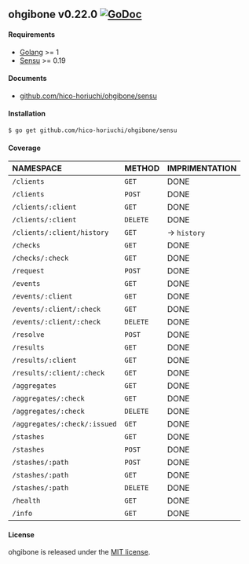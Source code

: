 ## ohgibone v0.22.0 [![GoDoc](https://godoc.org/github.com/hico-horiuchi/ohgibone/sensu?status.svg)](https://godoc.org/github.com/hico-horiuchi/ohgibone/sensu)

#### Requirements

  - [Golang](https://golang.org/) >= 1
  - [Sensu](http://sensuapp.org/) >= 0.19

#### Documents

  - [github.com/hico-horiuchi/ohgibone/sensu](http://godoc.org/github.com/hico-horiuchi/ohgibone/sensu) 

#### Installation

    $ go get github.com/hico-horiuchi/ohgibone/sensu

#### Coverage

| NAMESPACE                    | METHOD   | IMPRIMENTATION |
|:-----------------------------|:---------|:---------------|
| `/clients`                   | `GET`    | DONE           |
| `/clients`                   | `POST`   | DONE           |
| `/clients/:client`           | `GET`    | DONE           |
| `/clients/:client`           | `DELETE` | DONE           |
| `/clients/:client/history`   | `GET`    | -> `history`   |
| `/checks`                    | `GET`    | DONE           |
| `/checks/:check`             | `GET`    | DONE           |
| `/request`                   | `POST`   | DONE           |
| `/events`                    | `GET`    | DONE           |
| `/events/:client`            | `GET`    | DONE           |
| `/events/:client/:check`     | `GET`    | DONE           |
| `/events/:client/:check`     | `DELETE` | DONE           |
| `/resolve`                   | `POST`   | DONE           |
| `/results`                   | `GET`    | DONE           |
| `/results/:client`           | `GET`    | DONE           |
| `/results/:client/:check`    | `GET`    | DONE           |
| `/aggregates`                | `GET`    | DONE           |
| `/aggregates/:check`         | `GET`    | DONE           |
| `/aggregates/:check`         | `DELETE` | DONE           |
| `/aggregates/:check/:issued` | `GET`    | DONE           |
| `/stashes`                   | `GET`    | DONE           |
| `/stashes`                   | `POST`   | DONE           |
| `/stashes/:path`             | `POST`   | DONE           |
| `/stashes/:path`             | `GET`    | DONE           |
| `/stashes/:path`             | `DELETE` | DONE           |
| `/health`                    | `GET`    | DONE           |
| `/info`                      | `GET`    | DONE           |

#### License

ohgibone is released under the [MIT license](https://raw.githubusercontent.com/hico-horiuchi/ohgibone/master/LICENSE).

